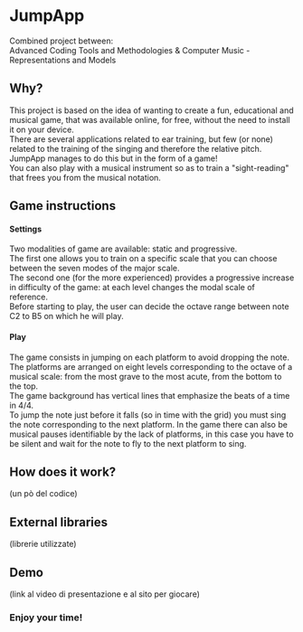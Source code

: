 # JumpApp
Combined project between:  
Advanced Coding Tools and Methodologies & Computer Music - Representations and Models

## Why?
This project is based on the idea of wanting to create a fun, educational and musical game, that was available online, for free, without the need to install it on your device.  
There are several applications related to ear training, but few (or none) related to the training of the singing and therefore the relative pitch.  
JumpApp manages to do this but in the form of a game!  
You can also play with a musical instrument so as to train a "sight-reading" that frees you from the musical notation.

## Game instructions
#### Settings
Two modalities of game are available: static and progressive.  
The first one allows you to train on a specific scale that you can choose between the seven modes of the major scale.  
The second one (for the more experienced) provides a progressive increase in difficulty of the game: at each level changes the modal scale of reference.  
Before starting to play, the user can decide the octave range between note C2 to B5 on which he will play.

#### Play
The game consists in jumping on each platform to avoid dropping the note.  
The platforms are arranged on eight levels corresponding to the octave of a musical scale: from the most grave to the most acute, from the bottom to the top.  
The game background has vertical lines that emphasize the beats of a time in 4/4.  
To jump the note just before it falls (so in time with the grid) you must sing the note corresponding to the next platform. In the game there can also be musical pauses identifiable by the lack of platforms, in this case you have to be silent and wait for the note to fly to the next platform to sing.

## How does it work?
(un pò del codice)

## External libraries
(librerie utilizzate)

## Demo
(link al video di presentazione e al sito per giocare)

### Enjoy your time!


